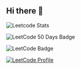 ## Hi there 👋

<!--
**Nancysoni1234/Nancysoni1234** is a ✨ _special_ ✨ repository because its `README.md` (this file) appears on your GitHub profile.

Here are some ideas to get you started:

- 🔭 I’m currently working on ...
- 🌱 I’m currently learning ...
- 👯 I’m looking to collaborate on ...
- 🤔 I’m looking for help with ...
- 💬 Ask me about ...
- 📫 How to reach me: ...
- 😄 Pronouns: ...
- ⚡ Fun fact: ...
-->
![Leetcode Stats](https://leetcard.jacoblin.cool/Nancy_soni77?ext=heatmap)

![LeetCode 50 Days Badge](https://raw.githubusercontent.com/Nancysoni1234/Nancysoni1234/main/50daysbadge.png)


![LeetCode Badge](https://img.shields.io/badge/LeetCode-Nancy__soni77-orange?style=for-the-badge&logo=leetcode)


[![LeetCode Profile](https://img.shields.io/badge/LeetCode-Profile-blue?logo=leetcode)](https://leetcode.com/Nancy_soni77)
